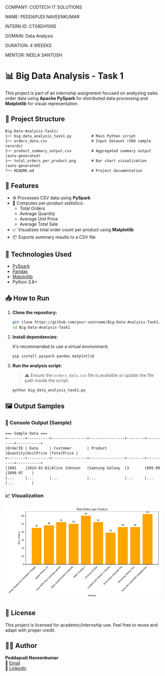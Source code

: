 COMPANY: CODTECH IT SOLUTIONS

NAME: PEDDAPUDI NAVEENKUMAR

INTERN ID: CT08DH1065

DOMAIN: Data Analysis

DURATION: 4 WEEEKS

MENTOR: NEELA SANTOSH



# 📊 Big Data Analysis - Task 1

This project is part of an internship assignment focused on analyzing sales order data using **Apache PySpark** for distributed data processing and **Matplotlib** for visual representation.

## 📁 Project Structure

```
Big-Data-Analysis-Task1/
├── big_data_analysis_task1.py         # Main Python script
├── orders_data.csv                    # Input dataset (500 sample records)
├── product_summary_output.csv         # Aggregated summary output (auto-generated)
├── total_orders_per_product.png       # Bar chart visualization (auto-generated)
└── README.md                          # Project documentation
```

## 🚀 Features

- ⚙️ Processes CSV data using **PySpark**
- 🧮 Computes per-product statistics:
  - Total Orders
  - Average Quantity
  - Average Unit Price
  - Average Total Sale
- 📈 Visualizes total order count per product using **Matplotlib**
- 📦 Exports summary results to a CSV file

## 📌 Technologies Used

- [PySpark](https://spark.apache.org/docs/latest/api/python/)
- [Pandas](https://pandas.pydata.org/)
- [Matplotlib](https://matplotlib.org/)
- Python 3.8+

## 📥 How to Run

1. **Clone the repository:**

   ```bash
   git clone https://github.com/your-username/Big-Data-Analysis-Task1.git
   cd Big-Data-Analysis-Task1
   ```

2. **Install dependencies:**

   It's recommended to use a virtual environment.

   ```bash
   pip install pyspark pandas matplotlib
   ```

3. **Run the analysis script:**

   > ⚠️ Ensure the `orders_data.csv` file is available or update the file path inside the script.

   ```bash
   python big_data_analysis_task1.py
   ```

## 🖼️ Output Samples

### 📌 Console Output (Sample)

```
=== Sample Data ===
+--------+----------+----------------+----------------+--------+----------+-----------+
|OrderID | Date     | Customer       | Product        |Quantity|UnitPrice |TotalPrice |
+--------+----------+----------------+----------------+--------+----------+-----------+
|1001    |2024-01-01|Alice Johnson   |Samsung Galaxy  |3       |699.99    |2099.97    |
|...     |...       |...             |...             |...     |...       |...        |
```

### 📈 Visualization

![Bar Chart: Total Orders per Product](total_orders_per_product.png)

## 📄 License

This project is licensed for academic/internship use. Feel free to reuse and adapt with proper credit.

## 🙋‍♂️ Author

**Peddapudi Naveenkumar**  
📧 [Email](mailto:peddapudinaveenkumar13@gmail.com)  
🔗 [LinkedIn](https://www.linkedin.com/in/naveen-kumar-peddapudi-413b36200/)
